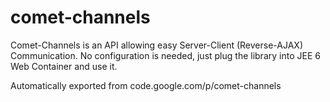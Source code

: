 # comet-channels
Comet-Channels is an API allowing easy Server-Client (Reverse-AJAX) Communication. 
No configuration is needed, just plug the library into JEE 6 Web Container and use it.

Automatically exported from code.google.com/p/comet-channels
